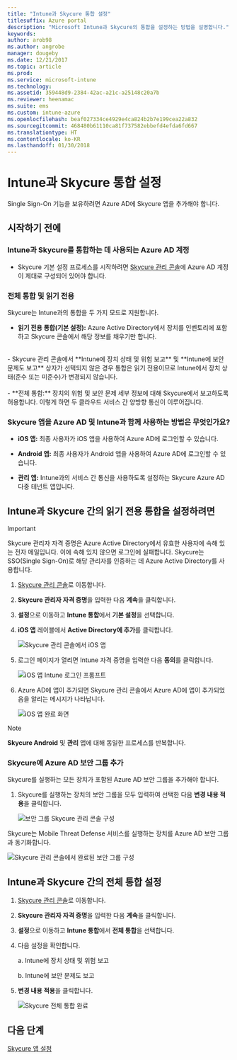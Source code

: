 ```yaml
---
title: "Intune과 Skycure 통합 설정"
titlesuffix: Azure portal
description: "Microsoft Intune과 Skycure의 통합을 설정하는 방법을 설명합니다."
keywords: 
author: arob98
ms.author: angrobe
manager: dougeby
ms.date: 12/21/2017
ms.topic: article
ms.prod: 
ms.service: microsoft-intune
ms.technology: 
ms.assetid: 359448d9-2384-42ac-a21c-a25148c20a7b
ms.reviewer: heenamac
ms.suite: ems
ms.custom: intune-azure
ms.openlocfilehash: beaf027334ce4929e4ca824b2b7e199cea22a832
ms.sourcegitcommit: 468480b61110ca81f737582ebbefd4efda6fd667
ms.translationtype: HT
ms.contentlocale: ko-KR
ms.lasthandoff: 01/30/2018
---
```

# <a name="set-up-the-skycure-integration-with-intune"></a>Intune과 Skycure 통합 설정

Single Sign-On 기능을 보유하려면 Azure AD에 Skycure 앱을 추가해야 합니다.

## <a name="before-you-begin"></a>시작하기 전에

### <a name="azure-ad-account-used-to-integrate-intune-and-skycure"></a>Intune과 Skycure를 통합하는 데 사용되는 Azure AD 계정

-   Skycure 기본 설정 프로세스를 시작하려면 [Skycure 관리 콘솔](https://aad.skycure.com)에 Azure AD 계정이 제대로 구성되어 있어야 합니다.

### <a name="full-integration-vs-read-only"></a>전체 통합 및 읽기 전용

Skycure는 Intune과의 통합을 두 가지 모드로 지원합니다.

-   **읽기 전용 통합(기본 설정):** Azure Active Directory에서 장치를 인벤토리에 포함하고 Skycure 콘솔에서 해당 정보를 채우기만 합니다.
<br>
    -   Skycure 관리 콘솔에서 **Intune에 장치 상태 및 위험 보고** 및 **Intune에 보안 문제도 보고** 상자가 선택되지 않은 경우 통합은 읽기 전용이므로 Intune에서 장치 상태(준수 또는 미준수)가 변경되지 않습니다.
<br></br>
-   **전체 통합:** 장치의 위험 및 보안 문제 세부 정보에 대해 Skycure에서 보고하도록 허용합니다. 이렇게 하면 두 클라우드 서비스 간 양방향 통신이 이루어집니다.

### <a name="how-the-skycure-apps-are-used-with-azure-ad-and-intune"></a>Skycure 앱을 Azure AD 및 Intune과 함께 사용하는 방법은 무엇인가요?

-   **iOS 앱:** 최종 사용자가 iOS 앱을 사용하여 Azure AD에 로그인할 수 있습니다.

-   **Android 앱:** 최종 사용자가 Android 앱을 사용하여 Azure AD에 로그인할 수 있습니다.

-   **관리 앱:** Intune과의 서비스 간 통신을 사용하도록 설정하는 Skycure Azure AD 다중 테넌트 앱입니다.

## <a name="to-set-up-the-read-only-integration-between-intune-and-skycure"></a>Intune과 Skycure 간의 읽기 전용 통합을 설정하려면

> [!IMPORTANT]
> Skycure 관리자 자격 증명은 Azure Active Directory에서 유효한 사용자에 속해 있는 전자 메일입니다. 이에 속해 있지 않으면 로그인에 실패합니다. Skycure는 SSO(Single Sign-On)로 해당 관리자를 인증하는 데 Azure Active Directory를 사용합니다.

1.  [Skycure 관리 콘솔](https://aad.skycure.com)로 이동합니다.

2.  **Skycure 관리자 자격 증명**을 입력한 다음 **계속**을 클릭합니다.

3.  **설정**으로 이동하고 **Intune 통합**에서 **기본 설정**을 선택합니다.

4.  **iOS 앱** 레이블에서 **Active Directory에 추가**를 클릭합니다.

    ![Skycure 관리 콘솔에서 iOS 앱](./media/skycure-setup-1.png)

5.  로그인 페이지가 열리면 Intune 자격 증명을 입력한 다음 **동의**를 클릭합니다.

    ![iOS 앱 Intune 로그인 프롬프트](./media/skycure-setup-2.png)

6.  Azure AD에 앱이 추가되면 Skycure 관리 콘솔에서 Azure AD에 앱이 추가되었음을 알리는 메시지가 나타납니다.

    ![iOS 앱 완료 화면](./media/skycure-setup-3.png)

> [!NOTE]
> **Skycure Android** 및 **관리** 앱에 대해 동일한 프로세스를 반복합니다.

### <a name="add-an-azure-ad-security-group-into-skycure"></a>Skycure에 Azure AD 보안 그룹 추가

Skycure를 실행하는 모든 장치가 포함된 Azure AD 보안 그룹을 추가해야 합니다.

1.  Skycure를 실행하는 장치의 보안 그룹을 모두 입력하여 선택한 다음 **변경 내용 적용**을 클릭합니다.

    ![보안 그룹 Skycure 관리 콘솔 구성](./media/skycure-setup-4.png)

Skycure는 Mobile Threat Defense 서비스를 실행하는 장치를 Azure AD 보안 그룹과 동기화합니다.

![Skycure 관리 콘솔에서 완료된 보안 그룹 구성](./media/skycure-setup-5.png)

## <a name="set-up-the-full-integration-between-intune-and-skycure"></a>Intune과 Skycure 간의 전체 통합 설정

1.  [Skycure 관리 콘솔](https://aad.skycure.com)로 이동합니다.

2.  **Skycure 관리자 자격 증명**을 입력한 다음 **계속**을 클릭합니다.

3.  **설정**으로 이동하고 **Intune 통합**에서 **전체 통합**을 선택합니다.

4.  다음 설정을 확인합니다.

    a.  Intune에 장치 상태 및 위험 보고

    b.  Intune에 보안 문제도 보고

5.  **변경 내용 적용**을 클릭합니다.

    ![Skycure 전체 통합 완료](./media/skycure-setup-6.png)

## <a name="next-steps"></a>다음 단계

[Skycure 앱 설정](mtd-apps-ios-app-configuration-policy-add-assign.md)
